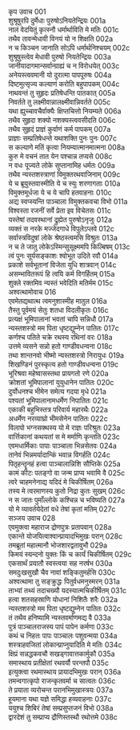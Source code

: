 कृप उवाच	001  
शुश्रूषुरपि दुर्मेधाः पुरुषोऽनियतेन्द्रियः	001a  
नालं वेदयितुं कृत्स्नौ धर्मार्थाविति मे मतिः	001c  
तथैव तावन्मेधावी विनयं यो न शिक्षति	002a  
न च किञ्चन जानाति सोऽपि धर्मार्थनिश्चयम्	002c  
शुश्रूषुस्त्वेव मेधावी पुरुषो नियतेन्द्रियः	003a  
जानीयादागमान्सर्वान्ग्राह्यं च न विरोधयेत्	003c  
अनेयस्त्ववमानी यो दुरात्मा पापपूरुषः	004a  
दिष्टमुत्सृज्य कल्याणं करोति बहुपापकम्	004c  
नाथवन्तं तु सुहृदः प्रतिषेधन्ति पातकात्	005a  
निवर्तते तु लक्ष्मीवान्नालक्ष्मीवान्निवर्तते	005c  
यथा ह्युच्चावचैर्वाक्यैः क्षिप्तचित्तो नियम्यते	006a  
तथैव सुहृदा शक्यो नशक्यस्त्ववसीदति	006c  
तथैव सुहृदं प्राज्ञं कुर्वाणं कर्म पापकम्	007a  
प्राज्ञाः सम्प्रतिषेधन्ते यथाशक्ति पुनः पुनः	007c  
स कल्याणे मतिं कृत्वा नियम्यात्मानमात्मना	008a  
कुरु मे वचनं तात येन पश्चान्न तप्यसे	008c  
न वधः पूज्यते लोके सुप्तानामिह धर्मतः	009a  
तथैव न्यस्तशस्त्राणां विमुक्तरथवाजिनाम्	009c  
ये च ब्रूयुस्तवास्मीति ये च स्युः शरणागताः	010a  
विमुक्तमूर्धजा ये च ये चापि हतवाहनाः	010c  
अद्य स्वप्स्यन्ति पाञ्चाला विमुक्तकवचा विभो	011a  
विश्वस्ता रजनीं सर्वे प्रेता इव विचेतसः	011c  
यस्तेषां तदवस्थानां द्रुह्येत पुरुषोऽनृजुः	012a  
व्यक्तं स नरके मज्जेदगाधे विपुलेऽप्लवे	012c  
सर्वास्त्रविदुषां लोके श्रेष्ठस्त्वमसि विश्रुतः	013a  
न च ते जातु लोकेऽस्मिन्सुसूक्ष्ममपि किल्बिषम्	013c  
त्वं पुनः सूर्यसङ्काशः श्वोभूत उदिते रवौ	014a  
प्रकाशे सर्वभूतानां विजेता युधि शात्रवान्	014c  
असम्भावितरूपं हि त्वयि कर्म विगर्हितम्	015a  
शुक्ले रक्तमिव न्यस्तं भवेदिति मतिर्मम	015c  
अश्वत्थामोवाच	016  
एवमेतद्यथात्थ त्वमनुशास्मीह मातुल	016a  
तैस्तु पूर्वमयं सेतुः शतधा विदलीकृतः	016c  
प्रत्यक्षं भूमिपालानां भवतां चापि सन्निधौ	017a  
न्यस्तशस्त्रो मम पिता धृष्टद्युम्नेन पातितः	017c  
कर्णश्च पतिते चक्रे रथस्य रथिनां वरः	018a  
उत्तमे व्यसने सन्नो हतो गाण्डीवधन्वना	018c  
तथा शान्तनवो भीष्मो न्यस्तशस्त्रो निरायुधः	019a  
शिखण्डिनं पुरस्कृत्य हतो गाण्डीवधन्वना	019c  
भूरिश्रवा महेष्वासस्तथा प्रायगतो रणे	020a  
क्रोशतां भूमिपालानां युयुधानेन पातितः	020c  
दुर्योधनश्च भीमेन समेत्य गदया मृधे	021a  
पश्यतां भूमिपालानामधर्मेण निपातितः	021c  
एकाकी बहुभिस्तत्र परिवार्य महारथैः	022a  
अधर्मेण नरव्याघ्रो भीमसेनेन पातितः	022c  
विलापो भग्नसक्थस्य यो मे राज्ञः परिश्रुतः	023a  
वार्त्तिकानां कथयतां स मे मर्माणि कृन्तति	023c  
एवमधार्मिकाः पापाः पाञ्चाला भिन्नसेतवः	024a  
तानेवं भिन्नमर्यादान्किं भवान्न विगर्हति	024c  
पितृहन्तॄनहं हत्वा पाञ्चालान्निशि सौप्तिके	025a  
कामं कीटः पतङ्गो वा जन्म प्राप्य भवामि वै	025c  
त्वरे चाहमनेनाद्य यदिदं मे चिकीर्षितम्	026a  
तस्य मे त्वरमाणस्य कुतो निद्रा कुतः सुखम्	026c  
न स जातः पुमाँल्लोके कश्चिन्न च भविष्यति	027a  
यो मे व्यावर्तयेदेतां वधे तेषां कृतां मतिम्	027c  
सञ्जय उवाच	028  
एवमुक्त्वा महाराज द्रोणपुत्रः प्रतापवान्	028a  
एकान्ते योजयित्वाश्वान्प्रायादभिमुखः परान्	028c  
तमब्रूतां महात्मानौ भोजशारद्वतावुभौ	029a  
किमयं स्यन्दनो युक्तः किं च कार्यं चिकीर्षितम्	029c  
एकसार्थं प्रयातौ स्वस्त्वया सह नरर्षभ	030a  
समदुःखसुखौ चैव नावां शङ्कितुमर्हसि	030c  
अश्वत्थामा तु सङ्क्रुद्धः पितुर्वधमनुस्मरन्	031a  
ताभ्यां तथ्यं तदाचख्यौ यदस्यात्मचिकीर्षितम्	031c  
हत्वा शतसहस्राणि योधानां निशितैः शरैः	032a  
न्यस्तशस्त्रो मम पिता धृष्टद्युम्नेन पातितः	032c  
तं तथैव हनिष्यामि न्यस्तवर्माणमद्य वै	033a  
पुत्रं पाञ्चालराजस्य पापं पापेन कर्मणा	033c  
कथं च निहतः पापः पाञ्चालः पशुवन्मया	034a  
शस्त्राहवजितां लोकान्प्राप्नुयादिति मे मतिः	034c  
क्षिप्रं सन्नद्धकवचौ सखड्गावात्तकार्मुकौ	035a  
समास्थाय प्रतीक्षेतां रथवर्यौ परन्तपौ	035c  
इत्युक्त्वा रथमास्थाय प्रायादभिमुखः परान्	036a  
तमन्वगात्कृपो राजन्कृतवर्मा च सात्वतः	036c  
ते प्रयाता व्यरोचन्त परानभिमुखास्त्रयः	037a  
हूयमाना यथा यज्ञे समिद्धा हव्यवाहनाः	037c  
ययुश्च शिबिरं तेषां सम्प्रसुप्तजनं विभो	038a  
द्वारदेशं तु सम्प्राप्य द्रौणिस्तस्थौ रथोत्तमे	038c  
